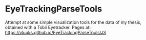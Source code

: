 # EyeTrackingParseTools

Attempt at some simple visualization tools for the data of my thesis, obtained with a Tobii Eyetracker.
Pages at: https://vluuks.github.io/EyeTrackingParseTools/JS